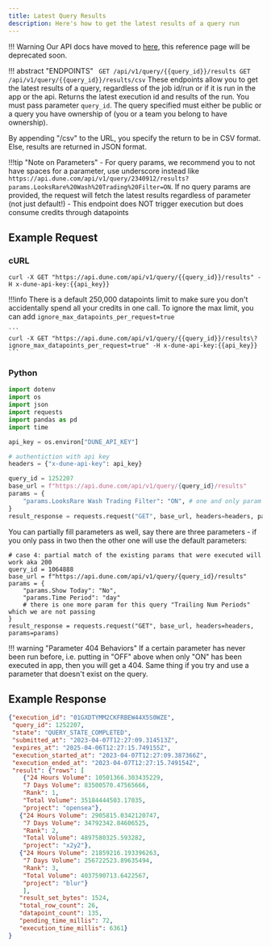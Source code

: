 ```yaml
---
title: Latest Query Results
description: Here's how to get the latest results of a query run
---
```


!!! Warning
    Our API docs have moved to [here](https://dune.mintlify.app/api-reference/overview/introduction), this reference page will be deprecated soon.

!!! abstract "ENDPOINTS"
    ``` 
    GET /api/v1/query/{{query_id}}/results
    GET /api/v1/query/{{query_id}}/results/csv
    ```
These endpoints allow you to get the latest results of a query, regardless of the job id/run or if it is run in the app or the api. Returns the latest execution id and results of the run. You must pass parameter `query_id`. The query specified must either be public or a query you have ownership of (you or a team you belong to have ownership).

By appending "/csv" to the URL, you specify the return to be in CSV format. Else, results are returned in JSON format.


!!!tip "Note on Parameters"
    - For query params, we recommend you to not have spaces for a parameter, use underscore instead like `https://api.dune.com/api/v1/query/2340912/results?params.LooksRare%20Wash%20Trading%20Filter=ON`. If no query params are provided, the request will fetch the latest results regardless of parameter (not just default!)
    - This endpoint does NOT trigger execution but does consume credits through datapoints

## Example Request

### cURL

```
curl -X GET "https://api.dune.com/api/v1/query/{{query_id}}/results" -H x-dune-api-key:{{api_key}}
```

!!!info
    There is a default 250,000 datapoints limit to make sure you don't accidentally spend all your credits in one call. To ignore the max limit, you can add `ignore_max_datapoints_per_request=true`

    ```
    curl -X GET "https://api.dune.com/api/v1/query/{{query_id}}/results\?ignore_max_datapoints_per_request=true" -H x-dune-api-key:{{api_key}}
    ```

### Python

```Python
import dotenv
import os
import json
import requests
import pandas as pd
import time

api_key = os.environ["DUNE_API_KEY"]

# authentiction with api key
headers = {"x-dune-api-key": api_key}

query_id = 1252207
base_url = f"https://api.dune.com/api/v1/query/{query_id}/results"
params = {
    "params.LooksRare Wash Trading Filter": "ON", # one and only param for this query
}
result_response = requests.request("GET", base_url, headers=headers, params=params)
```

You can partially fill parameters as well, say there are three parameters - if you only pass in two then the other one will use the default parameters:

```
# case 4: partial match of the existing params that were executed will work aka 200
query_id = 1064888
base_url = f"https://api.dune.com/api/v1/query/{query_id}/results"
params = {
    "params.Show Today": "No",
    "params.Time Period": "day" 
    # there is one more param for this query "Trailing Num Periods" which we are not passing
}
result_response = requests.request("GET", base_url, headers=headers, params=params)
```

!!! warning "Parameter 404 Behaviors"
    If a certain parameter has never been run before, i.e. putting in "OFF" above when only "ON" has been executed in app, then you will get a 404. Same thing if you try and use a parameter that doesn't exist on the query.


## Example Response

```json
{"execution_id": "01GXDTYMM2CKFRBEW44X5S0WZE",
 "query_id": 1252207,
 "state": "QUERY_STATE_COMPLETED",
 "submitted_at": "2023-04-07T12:27:09.314513Z",
 "expires_at": "2025-04-06T12:27:15.749155Z",
 "execution_started_at": "2023-04-07T12:27:09.387366Z",
 "execution_ended_at": "2023-04-07T12:27:15.749154Z",
 "result": {"rows": [
    {"24 Hours Volume": 10501366.303435229,
    "7 Days Volume": 83500570.47565666,
    "Rank": 1,
    "Total Volume": 35184444503.17035,
    "project": "opensea"},
   {"24 Hours Volume": 2905815.0342120747,
    "7 Days Volume": 34792342.84606525,
    "Rank": 2,
    "Total Volume": 4897580325.593282,
    "project": "x2y2"},
   {"24 Hours Volume": 21859216.193396263,
    "7 Days Volume": 256722523.89635494,
    "Rank": 3,
    "Total Volume": 4037590713.6422567,
    "project": "blur"}
    ],
   "result_set_bytes": 1524,
   "total_row_count": 26,
   "datapoint_count": 135,
   "pending_time_millis": 72,
   "execution_time_millis": 6361}
}
```
